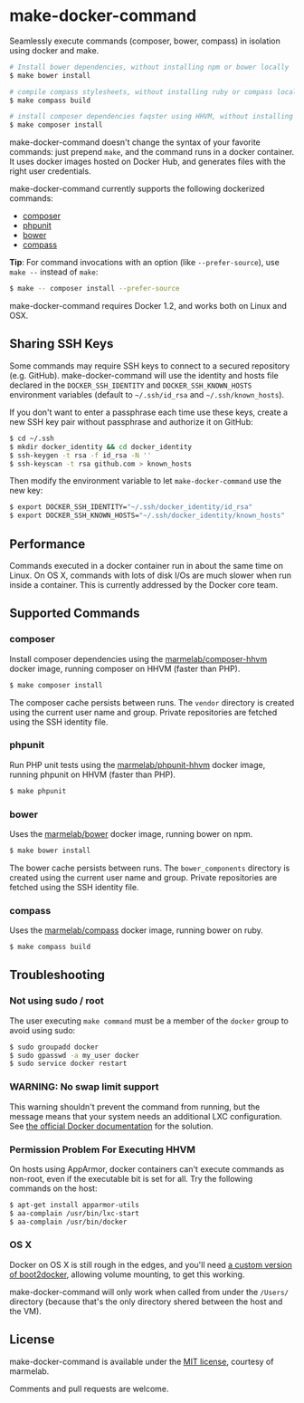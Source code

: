 make-docker-command
===================

Seamlessly execute commands (composer, bower, compass) in isolation using docker and make.

```bash
# Install bower dependencies, without installing npm or bower locally
$ make bower install

# compile compass stylesheets, without installing ruby or compass locally
$ make compass build

# install composer dependencies faqster using HHVM, without installing HHVM locally
$ make composer install
```

make-docker-command doesn't change the syntax of your favorite commands: just prepend `make`, and the command runs in a docker container. It uses docker images hosted on Docker Hub, and generates files with the right user credentials.

make-docker-command currently supports the following dockerized commands:

* [composer](https://github.com/marmelab/make-docker-command#composer)
* [phpunit](https://github.com/marmelab/make-docker-command#phpunit)
* [bower](https://github.com/marmelab/make-docker-command#bower)
* [compass](https://github.com/marmelab/make-docker-command#compass)

**Tip**: For command invocations with an option (like `--prefer-source`), use `make --` instead of `make`:

```bash
$ make -- composer install --prefer-source
```

make-docker-command requires Docker 1.2, and works both on Linux and OSX.

## Sharing SSH Keys

Some commands may require SSH keys to connect to a secured repository (e.g. GitHub). make-docker-command will use the identity and hosts file declared in the `DOCKER_SSH_IDENTITY` and `DOCKER_SSH_KNOWN_HOSTS` environment variables (default to `~/.ssh/id_rsa` and `~/.ssh/known_hosts`).

If you don't want to enter a passphrase each time use these keys, create a new SSH key pair without passphrase and authorize it on GitHub:

```bash
$ cd ~/.ssh
$ mkdir docker_identity && cd docker_identity
$ ssh-keygen -t rsa -f id_rsa -N ''
$ ssh-keyscan -t rsa github.com > known_hosts
```

Then modify the environment variable to let `make-docker-command` use the new key:

```bash
$ export DOCKER_SSH_IDENTITY="~/.ssh/docker_identity/id_rsa"
$ export DOCKER_SSH_KNOWN_HOSTS="~/.ssh/docker_identity/known_hosts"
```

## Performance

Commands executed in a docker container run in about the same time on Linux. On OS X, commands with lots of disk I/Os are much slower when run inside a container. This is currently addressed by the Docker core team.

## Supported Commands

### composer

Install composer dependencies using the [marmelab/composer-hhvm](https://registry.hub.docker.com/u/marmelab/composer-hhvm/) docker image, running composer on HHVM (faster than PHP).

```bash
$ make composer install
```

The composer cache persists between runs. The `vendor` directory is created using the current user name and group. Private repositories are fetched using the SSH identity file. 

### phpunit

Run PHP unit tests using the [marmelab/phpunit-hhvm](https://registry.hub.docker.com/u/marmelab/phpunit-hhvm/) docker image, running phpunit on HHVM (faster than PHP).

```bash
$ make phpunit
```

### bower

Uses the [marmelab/bower](https://registry.hub.docker.com/u/marmelab/bower/) docker image, running bower on npm.

```bash
$ make bower install
```

The bower cache persists between runs. The `bower_components` directory is created using the current user name and group. Private repositories are fetched using the SSH identity file. 

### compass

Uses the [marmelab/compass](https://registry.hub.docker.com/u/marmelab/compass/) docker image, running bower on ruby.

```bash
$ make compass build
```

## Troubleshooting

### Not using sudo / root

The user executing `make command` must be a member of the `docker` group to avoid using sudo:

```bash
$ sudo groupadd docker
$ sudo gpasswd -a my_user docker
$ sudo service docker restart
```

### WARNING: No swap limit support

This warning shouldn't prevent the command from running, but the message means that your system needs an additional LXC configuration. See [the official Docker documentation](http://docs.docker.com/installation/ubuntulinux/#memory-and-swap-accounting) for the solution.

### Permission Problem For Executing HHVM

On hosts using AppArmor, docker containers can't execute commands as non-root, even if the executable bit is set for all. Try the following commands on the host:

```bash
$ apt-get install apparmor-utils
$ aa-complain /usr/bin/lxc-start
$ aa-complain /usr/bin/docker
```

### OS X

Docker on OS X is still rough in the edges, and you'll need [a custom version of boot2docker](https://medium.com/boot2docker-lightweight-linux-for-docker/boot2docker-together-with-virtualbox-guest-additions-da1e3ab2465c), allowing volume mounting, to get this working.

make-docker-command will only work when called from under the `/Users/` directory (because that's the only directory shered between the host and the VM).

## License

make-docker-command is available under the [MIT license](https://github.com/marmelab/make-docker-command/blob/master/LICENSE), courtesy of marmelab. 

Comments and pull requests are welcome.
